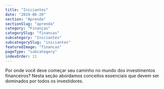 ```yaml
---
title: "Iniciantes"
date: "2019-06-20"
section: "Aprenda"
sectionSlug: "aprenda"
category: "Finanças"
categorySlug: "financas"
subcategory: "Iniciantes"
subcategorySlug: "iniciantes"
featuredImage: "financas"
pageType: "subcategory"
indexOrder: 11
---
```


Por onde você deve começar seu caminho no mundo dos investimentos financeiros? Nesta seção abordamos conceitos essenciais que devem ser dominados por todos os investidores.